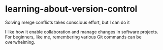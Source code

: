 # learning-about-version-control
Solving merge conflicts takes conscious effort, but I can do it

I like how it enable collaboration and manage changes in software projects.
For beginners, like me, remembering various Git commands can be overwhelming.